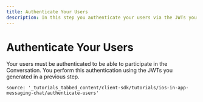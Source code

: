 ```yaml
---
title: Authenticate Your Users
description: In this step you authenticate your users via the JWTs you created earlier
---
```


# Authenticate Your Users

Your users must be authenticated to be able to participate in the Conversation. You perform this authentication using the JWTs you generated in a previous step.

```tabbed_content
source: '_tutorials_tabbed_content/client-sdk/tutorials/ios-in-app-messaging-chat/authenticate-users'
```
